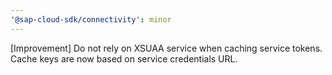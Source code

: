 ```yaml
---
'@sap-cloud-sdk/connectivity': minor
---
```


[Improvement] Do not rely on XSUAA service when caching service tokens. Cache keys are now based on service credentials URL.
